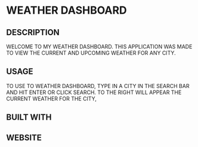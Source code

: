 # WEATHER DASHBOARD

## DESCRIPTION
WELCOME TO MY WEATHER DASHBOARD. THIS APPLICATION WAS MADE TO VIEW THE CURRENT AND UPCOMING WEATHER FOR ANY CITY. 

## USAGE
TO USE TO WEATHER DASHBOARD, TYPE IN A CITY IN THE SEARCH BAR AND HIT ENTER OR CLICK SEARCH. TO THE RIGHT WILL APPEAR THE CURRENT WEATHER FOR THE CITY, 

## BUILT WITH

## WEBSITE
